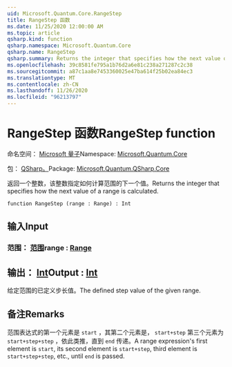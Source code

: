 ```yaml
---
uid: Microsoft.Quantum.Core.RangeStep
title: RangeStep 函数
ms.date: 11/25/2020 12:00:00 AM
ms.topic: article
qsharp.kind: function
qsharp.namespace: Microsoft.Quantum.Core
qsharp.name: RangeStep
qsharp.summary: Returns the integer that specifies how the next value of a range is calculated.
ms.openlocfilehash: 39c8581fe795a1b76d2a6e81c238a271287c2c38
ms.sourcegitcommit: a87c1aa8e7453360025e47ba614f25b02ea84ec3
ms.translationtype: MT
ms.contentlocale: zh-CN
ms.lasthandoff: 11/26/2020
ms.locfileid: "96213797"
---
```

# <a name="rangestep-function"></a><span data-ttu-id="74e55-102">RangeStep 函数</span><span class="sxs-lookup"><span data-stu-id="74e55-102">RangeStep function</span></span>

<span data-ttu-id="74e55-103">命名空间： [Microsoft 量子](xref:Microsoft.Quantum.Core)</span><span class="sxs-lookup"><span data-stu-id="74e55-103">Namespace: [Microsoft.Quantum.Core](xref:Microsoft.Quantum.Core)</span></span>

<span data-ttu-id="74e55-104">包： [QSharp。](https://nuget.org/packages/Microsoft.Quantum.QSharp.Core)</span><span class="sxs-lookup"><span data-stu-id="74e55-104">Package: [Microsoft.Quantum.QSharp.Core](https://nuget.org/packages/Microsoft.Quantum.QSharp.Core)</span></span>


<span data-ttu-id="74e55-105">返回一个整数，该整数指定如何计算范围的下一个值。</span><span class="sxs-lookup"><span data-stu-id="74e55-105">Returns the integer that specifies how the next value of a range is calculated.</span></span>

```qsharp
function RangeStep (range : Range) : Int
```


## <a name="input"></a><span data-ttu-id="74e55-106">输入</span><span class="sxs-lookup"><span data-stu-id="74e55-106">Input</span></span>

### <a name="range--range"></a><span data-ttu-id="74e55-107">范围： [范围](xref:microsoft.quantum.lang-ref.range)</span><span class="sxs-lookup"><span data-stu-id="74e55-107">range : [Range](xref:microsoft.quantum.lang-ref.range)</span></span>





## <a name="output--int"></a><span data-ttu-id="74e55-108">输出： [Int](xref:microsoft.quantum.lang-ref.int)</span><span class="sxs-lookup"><span data-stu-id="74e55-108">Output : [Int](xref:microsoft.quantum.lang-ref.int)</span></span>

<span data-ttu-id="74e55-109">给定范围的已定义步长值。</span><span class="sxs-lookup"><span data-stu-id="74e55-109">The defined step value of the given range.</span></span>

## <a name="remarks"></a><span data-ttu-id="74e55-110">备注</span><span class="sxs-lookup"><span data-stu-id="74e55-110">Remarks</span></span>

<span data-ttu-id="74e55-111">范围表达式的第一个元素是 `start` ，其第二个元素是， `start+step` 第三个元素为 `start+step+step` ，依此类推，直到 `end` 传递。</span><span class="sxs-lookup"><span data-stu-id="74e55-111">A range expression's first element is `start`, its second element is `start+step`, third element is `start+step+step`, etc., until `end` is passed.</span></span>